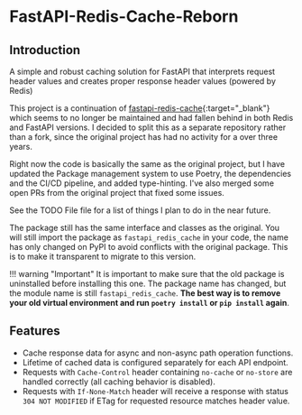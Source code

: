 # FastAPI-Redis-Cache-Reborn

## Introduction

A simple and robust caching solution for FastAPI that interprets request header
values and creates proper response header values (powered by Redis)

This project is a continuation of
[fastapi-redis-cache](https://github.com/a-luna/fastapi-redis-cache){:target="_blank"}
which seems to no longer be maintained and had fallen behind in both Redis and
FastAPI versions. I decided to split this as a separate repository rather than a
fork, since the original project has had no activity for a over three years.

Right now the code is basically the same as the original project, but I have
updated the Package management system to use Poetry, the dependencies and the
CI/CD pipeline, and added type-hinting. I've also merged some open PRs from the
original project that fixed some issues.

See the TODO File file for a list of things I plan to do in the near future.

The package still has the same interface and classes as the original. You will
still import the package as `fastapi_redis_cache` in your code, the name has only
changed on PyPI to avoid conflicts with the original package. This is to make it
transparent to migrate to this version.

!!! warning "Important"
    It is important to make sure that the old package is uninstalled before
    installing this one. The package name has changed, but the module name is
    still `fastapi_redis_cache`. **The best way is to remove your old virtual
    environment and run `poetry install` or `pip install` again**.

## Features

- Cache response data for async and non-async path operation functions.
- Lifetime of cached data is configured separately for each API endpoint.
- Requests with `Cache-Control` header containing `no-cache` or `no-store` are
  handled correctly (all caching behavior is disabled).
- Requests with `If-None-Match` header will receive a response with status `304 NOT
  MODIFIED` if ETag for requested resource matches header value.
